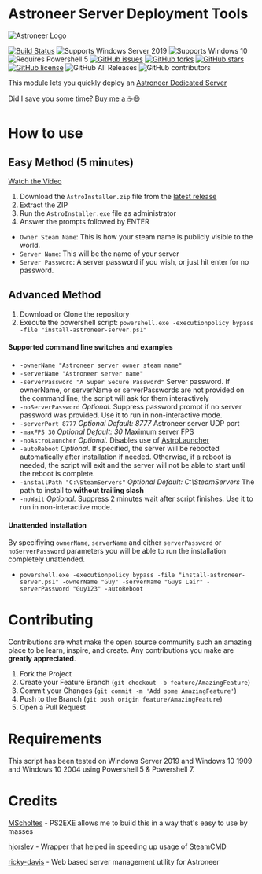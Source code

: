 # Astroneer Server Deployment Tools

![Astroneer Logo](https://astroneer.space/presskit/astroneer/images/header.png)


[![Build Status](https://travis-ci.com/alex4108/AstroInstaller.svg?branch=master)](https://travis-ci.com/alex4108/AstroInstaller)
![Supports Windows Server 2019](https://img.shields.io/badge/Windows-Server%202019-brightgreen)
![Supports Windows 10](https://img.shields.io/badge/Windows-10-brightgreen)
![Requires Powershell 5](https://img.shields.io/badge/Powershell-5+-green)
[![GitHub issues](https://img.shields.io/github/issues/alex4108/AstroInstaller)](https://github.com/alex4108/AstroInstaller/issues)
[![GitHub forks](https://img.shields.io/github/forks/alex4108/AstroInstaller)](https://github.com/alex4108/AstroInstaller/network)
[![GitHub stars](https://img.shields.io/github/stars/alex4108/AstroInstaller)](https://github.com/alex4108/AstroInstaller/stargazers)
[![GitHub license](https://img.shields.io/github/license/alex4108/AstroInstaller)](https://github.com/alex4108/AstroInstaller/blob/master/LICENSE)
![GitHub All Releases](https://img.shields.io/github/downloads/alex4108/AstroInstaller/total)
![GitHub contributors](https://img.shields.io/github/contributors/alex4108/AstroInstaller)

This module lets you quickly deploy an [Astroneer Dedicated Server](https://blog.astroneer.space/p/astroneer-dedicated-server-details/)

Did I save you some time?  [Buy me a :coffee::smile:](https://venmo.com/alex-schittko)

# How to use

## Easy Method (5 minutes)

[Watch the Video](https://screencast-o-matic.com/embed?sc=cYjnQCENUS&v=6&ff=1&title=0&controls=1)

1. Download the `AstroInstaller.zip` file from the [latest release](https://github.com/alex4108/AstroInstaller/releases) 
1. Extract the ZIP
1. Run the `AstroInstaller.exe` file as administrator
1. Answer the prompts followed by ENTER

* `Owner Steam Name`: This is how your steam name is publicly visible to the world.
* `Server Name`: This will be the name of your server
* `Server Password`: A server password if you wish, or just hit enter for no password.

## Advanced Method

1. Download or Clone the repository
1. Execute the powershell script: `powershell.exe -executionpolicy bypass -file "install-astroneer-server.ps1"`

#### Supported command line switches and examples

* `-ownerName "Astroneer server owner steam name"`
* `-serverName "Astroneer server name"`
* `-serverPassword "A Super Secure Password"` Server password. If ownerName, or serverName or serverPasswords are not provided on the command line, the script will ask for them interactively
* `-noServerPassword` _Optional._ Suppress password prompt if no server password was provided. Use it to run in non-interactive mode.
* `-serverPort 8777` _Optional_ _Default: 8777_ Astroneer server UDP port
* `-maxFPS 30` _Optional_ _Default: 30_ Maximum server FPS
* `-noAstroLauncher` _Optional._ Disables use of [AstroLauncher](https://www.github.com/ricky-davis/AstroLauncher)
* `-autoReboot` _Optional._  If specified, the server will be rebooted automatically after installation if needed.  Otherwise, if a reboot is needed, the script will exit and the server will not be able to start until the reboot is complete.
* `-installPath "C:\SteamServers"` _Optional_ _Default: C:\SteamServers_ The path to install to **without trailing slash**
* `-noWait` _Optional._ Suppress 2 minutes wait after script finishes. Use it to run in non-interactive mode.

#### Unattended installation

By specifiying `ownerName`, `serverName` and either `serverPassword` or `noServerPassword` parameters you will be able to run the installation completely unattended.

* `powershell.exe -executionpolicy bypass -file "install-astroneer-server.ps1" -ownerName "Guy" -serverName "Guys Lair" -serverPassword "Guy123" -autoReboot`

# Contributing

Contributions are what make the open source community such an amazing place to be learn, inspire, and create. Any contributions you make are **greatly appreciated**.

1. Fork the Project
2. Create your Feature Branch (`git checkout -b feature/AmazingFeature`)
3. Commit your Changes (`git commit -m 'Add some AmazingFeature'`)
4. Push to the Branch (`git push origin feature/AmazingFeature`)
5. Open a Pull Request

# Requirements

This script has been tested on Windows Server 2019 and Windows 10 1909 and Windows 10 2004 using Powershell 5 & Powershell 7.

# Credits

[MScholtes](https://github.com/MScholtes/PS2EXE) - PS2EXE allows me to build this in a way that's easy to use by masses

[hjorslev](https://github.com/hjorslev/SteamPS) - Wrapper that helped in speeding up usage of SteamCMD

[ricky-davis](https://www.github.com/ricky-davis/AstroLauncher) - Web based server management utility for Astroneer
